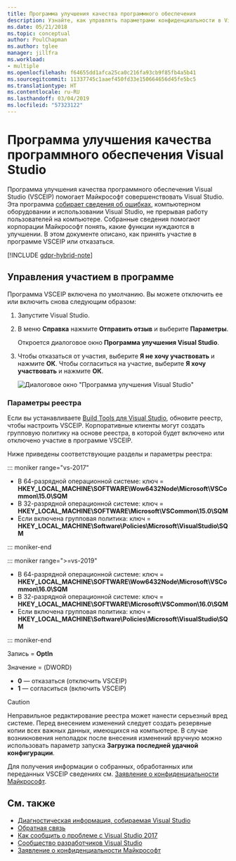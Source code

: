 ```yaml
---
title: Программа улучшения качества программного обеспечения
description: Узнайте, как управлять параметрами конфиденциальности в Visual Studio.
ms.date: 05/21/2018
ms.topic: conceptual
author: PoulChapman
ms.author: tglee
manager: jillfra
ms.workload:
- multiple
ms.openlocfilehash: f64655dd1afca25ca0c216fa93cb9f85fb4a5b41
ms.sourcegitcommit: 11337745c1aaef450fd33e150664656d45fe5bc5
ms.translationtype: HT
ms.contentlocale: ru-RU
ms.lasthandoff: 03/04/2019
ms.locfileid: "57323122"
---
```

# <a name="visual-studio-customer-experience-improvement-program"></a>Программа улучшения качества программного обеспечения Visual Studio

Программа улучшения качества программного обеспечения Visual Studio (VSCEIP) помогает Майкрософт совершенствовать Visual Studio. Эта программа [собирает сведения об ошибках](../ide/diagnostic-data-collection.md), компьютерном оборудовании и использовании Visual Studio, не прерывая работу пользователей на компьютере. Собранные сведения помогают корпорации Майкрософт понять, какие функции нуждаются в улучшении. В этом документе описано, как принять участие в программе VSCEIP или отказаться.

[!INCLUDE [gdpr-hybrid-note](../misc/includes/gdpr-hybrid-note.md)]

## <a name="opt-in-or-out"></a>Управления участием в программе

Программа VSCEIP включена по умолчанию. Вы можете отключить ее или включить снова следующим образом:

1. Запустите Visual Studio.

1. В меню **Справка** нажмите **Отправить отзыв** и выберите **Параметры**.

   Откроется диалоговое окно **Программа улучшения Visual Studio**.

1. Чтобы отказаться от участия, выберите **Я не хочу участвовать** и нажмите **ОК**. Чтобы согласиться на участие, выберите **Я хочу участвовать** и нажмите **ОК**.

   ![Диалоговое окно "Программа улучшения Visual Studio"](media/experience-improvement-program.png)

### <a name="registry-settings"></a>Параметры реестра

Если вы устанавливаете [Build Tools для Visual Studio](https://visualstudio.microsoft.com/downloads/#build-tools-for-visual-studio-2017), обновите реестр, чтобы настроить VSCEIP. Корпоративные клиенты могут создать групповую политику на основе реестра, в которой будет включено или отключено участие в программе VSCEIP.

Ниже приведены соответствующие разделы и параметры реестра:

::: moniker range="vs-2017"

- В 64-разрядной операционной системе: ключ = **HKEY_LOCAL_MACHINE\SOFTWARE\Wow6432Node\Microsoft\VSCommon\15.0\SQM**
- В 32-разрядной операционной системе: ключ = **HKEY_LOCAL_MACHINE\SOFTWARE\Microsoft\VSCommon\15.0\SQM**
- Если включена групповая политика: ключ = **HKEY_LOCAL_MACHINE\Software\Policies\Microsoft\VisualStudio\SQM**

::: moniker-end

::: moniker range=">=vs-2019"

- В 64-разрядной операционной системе: ключ = **HKEY_LOCAL_MACHINE\SOFTWARE\Wow6432Node\Microsoft\VSCommon\16.0\SQM**
- В 32-разрядной операционной системе: ключ = **HKEY_LOCAL_MACHINE\SOFTWARE\Microsoft\VSCommon\16.0\SQM**
- Если включена групповая политика: ключ = **HKEY_LOCAL_MACHINE\Software\Policies\Microsoft\VisualStudio\SQM**

::: moniker-end

Запись = **OptIn**

Значение = (DWORD)

- **0** — отказаться (отключить VSCEIP)
- **1** — согласиться (включить VSCEIP)

> [!CAUTION]
> Неправильное редактирование реестра может нанести серьезный вред системе. Перед внесением изменений следует создать резервные копии всех важных данных, имеющихся на компьютере. В случае возникновения неполадок после внесения изменений вручную можно использовать параметр запуска **Загрузка последней удачной конфигурации**.

Для получения информации о собранных, обработанных или переданных VSCEIP сведениях см. [Заявление о конфиденциальности Майкрософт](https://privacy.microsoft.com/privacystatement).

## <a name="see-also"></a>См. также

* [Диагностическая информация, собираемая Visual Studio](diagnostic-data-collection.md)
* [Обратная связь](../ide/talk-to-us.md)
* [Как сообщить о проблеме с Visual Studio 2017](../ide/how-to-report-a-problem-with-visual-studio.md)
* [Сообщество разработчиков Visual Studio](https://developercommunity.visualstudio.com/)
* [Заявление о конфиденциальности Майкрософт](https://privacy.microsoft.com/privacystatement)
